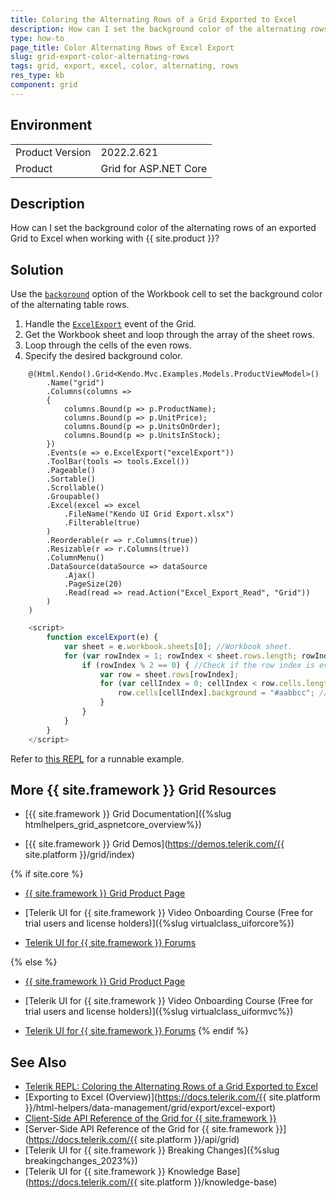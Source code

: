 ```yaml
---
title: Coloring the Alternating Rows of a Grid Exported to Excel
description: How can I set the background color of the alternating rows of an exported Grid to Excel when working with {{ site.product }}?
type: how-to
page_title: Color Alternating Rows of Excel Export
slug: grid-export-color-alternating-rows
tags: grid, export, excel, color, alternating, rows
res_type: kb
component: grid
---
```


## Environment

<table>
	<tbody>
		<tr>
			<td>Product Version</td>
			<td>2022.2.621</td>
		</tr>
		<tr>
			<td>Product</td>
			<td>Grid for ASP.NET Core</td>
		</tr>
	</tbody>
</table>

## Description

How can I set the background color of the alternating rows of an exported Grid to Excel when working with {{ site.product }}?

## Solution

Use the [`background`](https://docs.telerik.com/kendo-ui/api/javascript/ooxml/workbook/configuration/sheets.rows.cells.background) option of the Workbook cell to set the background color of the alternating table rows.

1. Handle the [`ExcelExport`](https://docs.telerik.com/aspnet-core/api/kendo.mvc.ui.fluent/grideventbuilder#excelexportsystemstring) event of the Grid.
1. Get the Workbook sheet and loop through the array of the sheet rows.
1. Loop through the cells of the even rows.
1. Specify the desired background color.


```Index.cshtml
    @(Html.Kendo().Grid<Kendo.Mvc.Examples.Models.ProductViewModel>()
        .Name("grid")
        .Columns(columns =>
        {
            columns.Bound(p => p.ProductName);
            columns.Bound(p => p.UnitPrice);
            columns.Bound(p => p.UnitsOnOrder);
            columns.Bound(p => p.UnitsInStock);
        })
        .Events(e => e.ExcelExport("excelExport"))
        .ToolBar(tools => tools.Excel())
        .Pageable()
        .Sortable()
        .Scrollable()
        .Groupable()
        .Excel(excel => excel
            .FileName("Kendo UI Grid Export.xlsx")
            .Filterable(true)
        )
        .Reorderable(r => r.Columns(true))
        .Resizable(r => r.Columns(true))
        .ColumnMenu()
        .DataSource(dataSource => dataSource
            .Ajax()
            .PageSize(20)
            .Read(read => read.Action("Excel_Export_Read", "Grid"))
        )
    )
```
```JavaScript
    <script>
        function excelExport(e) {
            var sheet = e.workbook.sheets[0]; //Workbook sheet.
            for (var rowIndex = 1; rowIndex < sheet.rows.length; rowIndex++) {
                if (rowIndex % 2 == 0) { //Check if the row index is even.
                    var row = sheet.rows[rowIndex];
                    for (var cellIndex = 0; cellIndex < row.cells.length; cellIndex++) { //Loop through the row cells.
                        row.cells[cellIndex].background = "#aabbcc"; //Set the cell background color.
                    }
                }
            }
        }
    </script>
```

Refer to [this REPL](https://netcorerepl.telerik.com/QwkUmrbe596vygos11) for a runnable example.

## More {{ site.framework }} Grid Resources

* [{{ site.framework }} Grid Documentation]({%slug htmlhelpers_grid_aspnetcore_overview%})

* [{{ site.framework }} Grid Demos](https://demos.telerik.com/{{ site.platform }}/grid/index)

{% if site.core %}
* [{{ site.framework }} Grid Product Page](https://www.telerik.com/aspnet-core-ui/grid)

* [Telerik UI for {{ site.framework }} Video Onboarding Course (Free for trial users and license holders)]({%slug virtualclass_uiforcore%})

* [Telerik UI for {{ site.framework }} Forums](https://www.telerik.com/forums/aspnet-core-ui)

{% else %}
* [{{ site.framework }} Grid Product Page](https://www.telerik.com/aspnet-mvc/grid)

* [Telerik UI for {{ site.framework }} Video Onboarding Course (Free for trial users and license holders)]({%slug virtualclass_uiformvc%})

* [Telerik UI for {{ site.framework }} Forums](https://www.telerik.com/forums/aspnet-mvc)
{% endif %}

## See Also

* [Telerik REPL: Coloring the Alternating Rows of a Grid Exported to Excel](https://netcorerepl.telerik.com/QwkUmrbe596vygos11)
* [Exporting to Excel (Overview)](https://docs.telerik.com/{{ site.platform }}/html-helpers/data-management/grid/export/excel-export)
* [Client-Side API Reference of the Grid for {{ site.framework }}](https://docs.telerik.com/kendo-ui/api/javascript/ui/grid)
* [Server-Side API Reference of the Grid for {{ site.framework }}](https://docs.telerik.com/{{ site.platform }}/api/grid)
* [Telerik UI for {{ site.framework }} Breaking Changes]({%slug breakingchanges_2023%})
* [Telerik UI for {{ site.framework }} Knowledge Base](https://docs.telerik.com/{{ site.platform }}/knowledge-base)
